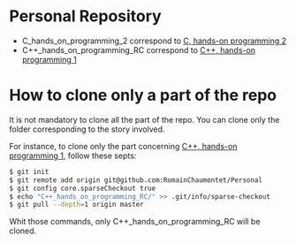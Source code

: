 # Personal Repository

* C_hands_on_programming_2 correspond to [C, hands-on programming 2](https://unikie.atlassian.net/browse/QA-185)
* C++_hands_on_programming_RC correspond to [C++, hands-on programming 1](https://unikie.atlassian.net/browse/QA-186)


# How to clone only a part of the repo

It is not mandatory to clone all the part of the repo. You can clone only the folder corresponding to the story involved.

For instance, to clone only the part concerning [C++, hands-on programming 1](https://unikie.atlassian.net/browse/QA-186), follow these septs:

```bash
$ git init
$ git remote add origin git@github.com:RomainChaumontet/Personal
$ git config core.sparseCheckout true
$ echo "C++_hands_on_programming_RC/" >> .git/info/sparse-checkout
$ git pull --depth=1 origin master
``` 

Whit those commands, only C++_hands_on_programming_RC will be cloned.
